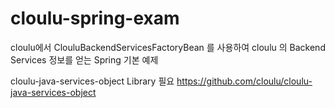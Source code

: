 cloulu-spring-exam
===================================

cloulu에서 ClouluBackendServicesFactoryBean 를 사용하여 cloulu 의 Backend Services 정보를 얻는 Spring 기본 예제

cloulu-java-services-object Library 필요
https://github.com/cloulu/cloulu-java-services-object 
